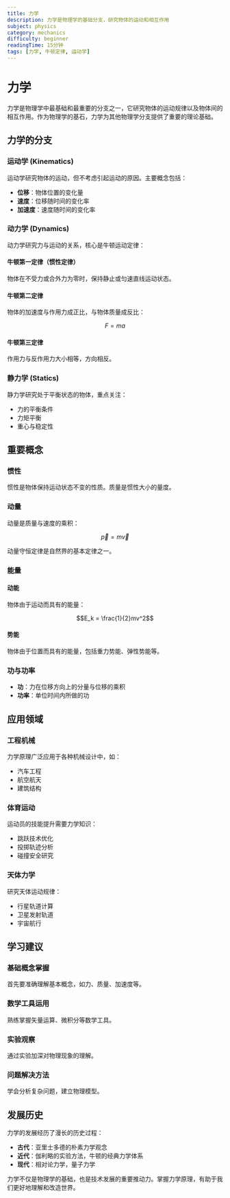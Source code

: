 ```yaml
---
title: 力学
description: 力学是物理学的基础分支，研究物体的运动和相互作用
subject: physics
category: mechanics
difficulty: beginner
readingTime: 15分钟
tags: [力学, 牛顿定律, 运动学]
---
```


# 力学

力学是物理学中最基础和最重要的分支之一，它研究物体的运动规律以及物体间的相互作用。作为物理学的基石，力学为其他物理学分支提供了重要的理论基础。

## 力学的分支

### 运动学 (Kinematics)

运动学研究物体的运动，但不考虑引起运动的原因。主要概念包括：

- **位移**：物体位置的变化量
- **速度**：位移随时间的变化率
- **加速度**：速度随时间的变化率

### 动力学 (Dynamics)

动力学研究力与运动的关系，核心是牛顿运动定律：

#### 牛顿第一定律（惯性定律）
物体在不受力或合外力为零时，保持静止或匀速直线运动状态。

#### 牛顿第二定律
物体的加速度与作用力成正比，与物体质量成反比：

$$F = ma$$

#### 牛顿第三定律
作用力与反作用力大小相等，方向相反。

### 静力学 (Statics)

静力学研究处于平衡状态的物体，重点关注：

- 力的平衡条件
- 力矩平衡
- 重心与稳定性

## 重要概念

### 惯性

惯性是物体保持运动状态不变的性质。质量是惯性大小的量度。

### 动量

动量是质量与速度的乘积：

$$\vec{p} = m\vec{v}$$

动量守恒定律是自然界的基本定律之一。

### 能量

#### 动能
物体由于运动而具有的能量：

$$E_k = \frac{1}{2}mv^2$$

#### 势能
物体由于位置而具有的能量，包括重力势能、弹性势能等。

### 功与功率

- **功**：力在位移方向上的分量与位移的乘积
- **功率**：单位时间内所做的功

## 应用领域

### 工程机械
力学原理广泛应用于各种机械设计中，如：

- 汽车工程
- 航空航天
- 建筑结构

### 体育运动
运动员的技能提升需要力学知识：

- 跳跃技术优化
- 投掷轨迹分析
- 碰撞安全研究

### 天体力学
研究天体运动规律：

- 行星轨道计算
- 卫星发射轨道
- 宇宙航行

## 学习建议

### 基础概念掌握
首先要准确理解基本概念，如力、质量、加速度等。

### 数学工具运用
熟练掌握矢量运算、微积分等数学工具。

### 实验观察
通过实验加深对物理现象的理解。

### 问题解决方法
学会分析复杂问题，建立物理模型。

## 发展历史

力学的发展经历了漫长的历史过程：

- **古代**：亚里士多德的朴素力学观念
- **近代**：伽利略的实验方法，牛顿的经典力学体系
- **现代**：相对论力学，量子力学

力学不仅是物理学的基础，也是技术发展的重要推动力。掌握力学原理，有助于我们更好地理解和改造世界。